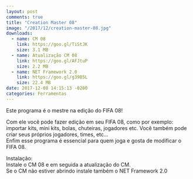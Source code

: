 ```yaml
---
layout: post
comments: true
title: "Creation Master 08"
image: "/2017/12/creation-master-08.jpg"
downloads:
  - name: CM 08
    link: https://goo.gl/TiStJK
    size: 3.1 MB
  - name: Atualização CM 08
    link: https://goo.gl/AFJtuP
    size: 2.2 MB
  - name: NET Framework 2.0
    link: https://goo.gl/g39B5L
    size: 22.4 MB
date: 2017-12-08 14:15:13 -0200
categories: Ferramentas
---
```


Este programa é o mestre na edição do FIFA 08! 

Com ele você pode fazer edição em seu FIFA 08, como por exemplo: importar kits, mini kits, bolas, chuteiras, jogadores etc. Você também pode criar seus próprios jogadores, times, etc...  
Enfim esse programa é essencial para quem joga e gosta de modificar o FIFA 08.

Instalação:  
Instale o CM 08 e em seguida a atualização do CM.  
Se o CM não estiver abrindo instale também o NET Framework 2.0